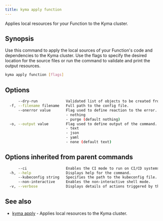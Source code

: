 ```yaml
---
title: kyma apply function
---
```


Applies local resources for your Function to the Kyma cluster.

## Synopsis

Use this command to apply the local sources of your Function's code and dependencies to the Kyma cluster. 
Use the flags to specify the desired location for the source files or run the command to validate and print the output resources.

```bash
kyma apply function [flags]
```

## Options

```bash
      --dry-run             Validated list of objects to be created from sources.
  -f, --filename filename   Full path to the config file.
      --onerror value       Flag used to define reaction to the error. Use one of: 
                            - nothing
                            - purge (default nothing)
  -o, --output value        Flag used to define output of the command. Use one of:
                            - text
                            - json
                            - yaml
                            - none (default text)
```

## Options inherited from parent commands

```bash
      --ci                  Enables the CI mode to run on CI/CD systems.
  -h, --help                Displays help for the command.
      --kubeconfig string   Specifies the path to the kubeconfig file. By default, Kyma CLI uses the KUBECONFIG environment variable or "/$HOME/.kube/config" if the variable is not set.
      --non-interactive     Enables the non-interactive shell mode.
  -v, --verbose             Displays details of actions triggered by the command.
```

## See also

* [kyma apply](#kyma-apply-kyma-apply)	 - Applies local resources to the Kyma cluster.

